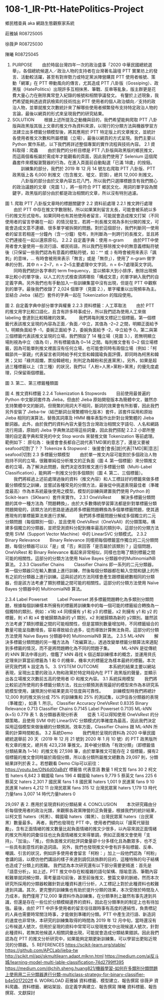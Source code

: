 # 108-1_IR-Ptt-HatePolitics-Project
鄉民稽查員 aka 網路生態觀察家系統

莊雅媜
R08725005

徐薇尹
R08725030

陳曦
R08725045

1. PURPOSE
　　由於時屆台灣四年一次的政治盛事「2020 中華民國總統選舉」，各個總統候選人／政治人物的支持者在台灣著名論壇 PTT 實業坊上的發言、活動較活躍，甚至有對岸勢力或特定黨派陣營購買 PTT 使用者帳號、策動「網軍」在 PTT 帶動風向的傳言，尤其造成 PTT 八卦版（Gossiping）、政黑版（HatePolitics）出現許多互相抹黑、筆戰、反串等亂象，版主群更是花費大量心力在刪除異常登入紀錄的帳號和相關爭議發文。
     有鑒於上述現象，我們希望能夠透過資訊檢索的技術找出 PTT 使用者的個人政治傾向／支持的政治人物，並單就推文次數統計來了解哪些使用者頻繁發布支持特定政治人物的言論，最後以網頁的形式來呈現我們的研究結果。
2. SOLUTION
　　根據上述所提及之動機與目的，我們希望能夠爬取 PTT 八卦版與政黑版其版上文章的推文作為資料來源，以現行的分類方法與機器學習方法建立出多標籤分類模型後，將其應用於 PTT 特定版上的文章推文，並統計各使用者推文次數和所屬標籤（立場），最後以網頁的方式呈現。我們主要以 Python 實作系統，以下我們將詳述整個專案的實作流程與技術內容。
2.1 資料取得：爬蟲
　　由於我們的分析目標是 PTT 八卦版與政黑版的鄉民推文，而這兩個看板屬於需成年才能觀看的頁面，因此我們使用了 Selenium 這個爬蟲套件來模擬瀏覽器的行為，在進入頁面前自動點選「已滿 18歲」的按鈕。
　　訓練集的部分，我們於 2019 年 12 月 14 號左右爬取 PTT 八卦版、PTT 政黑版上各 6,000 則推文（包含推文、噓文、箭頭），總共 12,000 則推文。
　　八卦版的部分由於文章內容五花八門，所以我們只選擇標題含有我們關心的政治議題的文章（見圖 1.），將一些符合 PTT 鄉民文化、用詞的單字設為關鍵字，政黑版的部分由於都是政治相關的文章，所以沒有特別過濾。

圖 1. 爬取 PTT 八卦版文章時的標題關鍵字
2.2 資料前處理
2.2.1 推文跨行處理
　　由於 PTT 中存在推文字數限制，所以如果某則留言太長，可能會被系統以多行的推文形式發布。如果同時也有其他使用者留言，可能就會造成推文打架（不同使用者的留言參雜在一起）的情況發生，若將一則長推文視為多則分開的推文，可能會造成文意不連續、很多單字被拆開的問題。對於這個部分，我們判斷同一使用者的留言若相差一分鐘內（含一分鐘）發布，則判斷為一則跨行的長推文，並且將它們連接在一起以還原原句。
2.2.2 自定義字典：使用 n-gram
　　由於PTT中使用者會大量使用一些流行語、鄉民術語，所以我們在移除推文中的無意義標點符號後（只保留一些我們認為有意義的標點符號，如：^^ 或 :) 有時會被用來表示「諷刺」的意味，… 有時會被用來表示「無言」或是「無奈」），使用了 n-gram 做字串的分割，其中 n = 2~7，n = 2~5主要處理中文字詞，n = 6~7處理英文字詞。
　　同時我們統計各字串的 term frequency，並以頻率大到小排序，刪除出現頻率比較小的單字後，以人工的方式檢查須將哪些「構成文意」的單字納入我們的自定義字典。另外我們也有手動加入一些訓練集當中沒有出現，但是在 PTT 中觀察到的單字。最後我們收錄了 2,024 個單字（見圖 2.），單字權重以出現頻率為主。並結合 Jieba（結巴）套件的字典一起在 Tokenization 的階段使用。

圖 2. 自定義字典中部分單字與權重
2.2.3 資料標籤：人工萃取法
　　由於 PTT 的推文用字比較口語化，且含有許多時事成分，所以我們認為使用人工來做 labeling 會達到比較精確的效果。
　　我們將每則推文標記三個標籤。第一個標籤代表該推文呈現的內容為正面／負面／中立，其值為 -2~2 之間，明顯正面給予 1，明顯負面給予 -1，委婉正面給予 2，委婉負面給予 -2，中立給予 0。第二與第三個標籤代表該推文呈現的立場，我們預設了 14 種立場（見圖 3.），若無明顯立場則視為中立（值為 0），所有標籤值為 0~14 之間。每則推文會有 0~2 個立場標籤，因為可能單則推文裡面沒有任何立場，也可能會同時有兩個立場（例如：「柯韓舔共一家親」代表留言者同時給予柯文哲和韓國瑜負面評價，即同時為柯黑和韓黑；又如「綠共超爛，票投韓總啦」則判定為韓粉和民進黨黑）。另外，如果是超過三種標籤以上（含三種）的狀況，我們以「人粉>人黑>黨粉>黨黑」的優先度處理，只保留兩個標籤。

圖 3. 第二、第三標籤種類圖

圖 4. 推文資料標籤
2.2.4 Tokenization & Stopwords
　　目前使用最普遍的 Python 中文斷詞套件為 Jieba，但由於 Jieba 原始開發版本為簡體中文，雖然亦支持繁體中文的斷詞，但簡繁的用詞大不相同，斷詞的效果會有所影響，因此我們另外安裝了 Jieba-tw（結巴斷詞台灣繁體特化版本）套件，該套件採用和原始 Jieba 相同的演算法，替換其詞庫及 HMM 機率表製作出針對台灣繁體的 Jieba 斷詞器。此外，由於我們的資料內容大量包含台灣政治相關文字語句、人名和網路流行用語，原始的 Jieba 字典無法認得這些詞彙，因此我們搭配 2.2.2 小節所整理的自定義字典和常見的中文 Stop words 來替推文做 Tokenization 等前處理。範例如下：
原句為：
後援會會長都自己說代表TMD黨的意志了，還是又要被seafood切割了？？
Tokenize & Stopword：
後援會|會長|說|代表|TMD|黨|意志| seafood|切割
2.3 多標籤分類模型
　　由於單一推文內容可能對於多個政治人物抱持不同的立場，很難單純從分析推文的正負面（圖 4. 第一個標籤）來分類推文者的立場，為了解決此問題，我們決定改對推文進行多標籤分類（Multi-Label Classification），能夠將一則推文分到多個類別（圖 4. 第二、三個標籤）。
　　我們將經過上述前處理過後的資料（推文內容）和人工標註好的標籤來做多標籤分類模型之訓練，並嘗試各種常見的分類方法，最後從中挑選表現最佳者（準確度最高）作為本系統最後使用之模型。模型的訓練與建置我們使用 Python 的 Scikit-learn（SKlearn）套件來實作。
2.3.1 OneVsRest
　　解決多標籤分類問題的其中一種方法為「問題轉換」，由於大多數傳統學習算法都是針對單標籤分類問題開發的，該類方法的思路是通過將多標籤問題轉換為多個單標籤問題，使其適應現有的單標籤算法來進行求解。
　　我們將多標籤問題分解成多個獨立的二元分類問題（每個類別一個），並且使用 OneVsRest（OneVsAll）的分類策略，構建多個獨立的分類器，並把受測資料分配到機率最高的類別中。這部分的分類方法使用 SVM（Support Vector Machine）中的 LinearSVC 分類模式。
2.3.2 Binary Relevance
　　Binary Relevance 同樣把每個標籤當作獨立的二元分類問題，每個分類器可以以「是」或「否」來回答「是否屬於該類別？」這個問題，OneVsRest 和 Binary Relevance 看起來非常相似，同樣也忽略了類別標籤之間可能的相關性。這部分的分類方法使用 Naïve Bayes 分類器中的MultinomialNB 算法。
2.3.3 Classifier Chains
　　Classifier Chains 即一系列的二元分類器，第一個分類器只在輸入數據上進行訓練，然後每個分類器都在輸入空間和鏈上的所有之前的分類器上進行訓練。這與前述的方法同樣會產生跟標籤總數相同的分類器，但是該方法考慮了類別標籤之間可能的相關性。這部分的分類方法使用 Naïve Bayes 分類器中的 MultinomialNB 算法。


2.3.4 Label Powerset
　　Label Powerset 將多標籤問題轉化為多類別分類問題，根據每個訓練樣本所擁有的標籤將訓練集中的每一個可能的標籤組合轉換為一個獨特的類別，例如：x1和 x4 同樣擁有 y1 和 y3 的標籤，x2 則擁有 y1 和 y2 的標籤，則 x1 和 x4 會被歸類為新的 y1 類別，x2 則被歸類為新的 y2類別。雖然該方法考慮了類別標籤之間的可能相關性，但是當類別數量增加時，不同標籤組合的數量可能呈指數增長，容易導致組合過多，從而導致計算無法負荷。這部分的分類方法使用 Naïve Bayes 分類器中的 MultinomialNB 算法。
2.3.5 ML-kNN
　　解決多標籤分類問題的另一種方法為
「改編算法」，透過改變單標籤分類算法來適配到多標籤的情況，而不是將問題轉化為不同的問題子集。 
　　ML-kNN 是從傳統的 kNN 算法中導出的，借鑑了 kNN 尋找 k 個近鄰訓練樣本的概念，並運用貝氏定理來計算當前標籤為 1 和 0 的機率，機率大的標籤定為樣本最終的標籤。本次研究我們將 k 設定為 5。
3. SYSTEM OUTCOME
　　本系統的結果主要以網站表現，呈現出主要的政治人物和政黨於特定時段內在 PTT 政黑版的聲量，並顯示出各立場推文次數前五高的使用者 ID 和推文內容。
3.1 系統採用模型
　　我們將比較前述所使用的多標籤分類方法，找出分類預測表現最好的模型來作為本研究系統模型使用，讓預測分析結果更具可信度與可靠性。
　　訓練模型時我們將總計 12,000 則的推文拆分成 75% 的訓練集和 25% 的測試集，以評估各分類器的表現（準確度），如表 1. 所示。
Classifier
Accuracy
OneVsRest
0.8335
Binary Relevance
0.713
Classifier Chains
0.7145
Label Powerset
0.7135
ML-kNN (k=5)
0.779
表 1. 各分類器表現分析表
　　從表 1.可以得知使用 OneVsRest 的分類策略，且使用 SVM 中的 LinearSVC 分類模式的準確度為最高，因此我們決定採用這個模型來做後續的分類預測。效率方面，Classifier Chains 跟 ML-kNN 所需的計算時間較長。
3.2 系統Demo
　　我們用於呈現的資料為 2020 中華民國總統選舉前 20 天（2019 年 12 月 21 號到 2020 年 1 月 10 號）的 PTT 政黑版所有文章的推文，總共有 423,238 筆推文。其中被分類為「有效分類」（即標籤值分類結果為 1~14）的推文有 27,598 筆，由於單筆推文可能存在 2 個標籤，擁有2個標籤的推文會同時屬於兩個分類，所以各分類所屬推文總數為 29,097 則，分類結果詳列於表 2.。若想觀看 Demo Clip可以前往： https://youtu.be/OlN4d00aBdY 
標籤值
代表意涵
數量
1
柯文哲 fans
30
2
柯文哲 haters
6,842
3
韓國瑜 fans
196
4
韓國瑜 haters
9,779
5
蔡英文 fans
225
6
蔡英文 haters
2,301
7
國民黨 fans
1
8
國民黨 haters
1,001
9
民進黨 fans
9
10
民進黨 haters
4,212
11
台灣民眾黨 fans
315
12
台灣民眾黨 haters
1,179
13
時代力量fans
3,007
14
時代力量haters
0




29,097
表 2. 應用於呈現資料的分類結果
4. CONCLUSION
　　本次研究藉由分析每個使用者的政治光譜，來觀察各政黨陣營的正負聲量，根據我們的統計結果，以柯文哲 haters（柯黑）、韓國瑜 haters（韓黑）、台灣民眾黨 haters（台民黨黑）數量最多。
      再者，我們也發現在 PTT 中，使用者們傾向以「謾罵代替鼓勵」，含有正面情緒的推文數量比起負面情緒的推文少很多，以內容來說正面情緒的推文所用的詞彙往往也比負面情緒推文來得單調，例如正面推文會使用「支持」、「加油」、「推」，但負面推文的批評詞彙量卻十分多樣化且為數眾多，也不乏一些具有創意性的新造詞語。
     另外，我們也發現推文中會有許多貼標籤、反串、嘲諷、引言的狀況，例如許多使用者會留言「柯粉：」加上一段他們認為「柯粉」會講的話，以模仿他們講話的樣子來達到調侃該族群的目的，這種特殊的句子結構也造成了分類上的困難。
     我們認為本次研究還有以下部分需要更精進：首先是「語意分析」，如上述，PTT 推文中存在較複雜的語句架構、隱喻意涵、筆戰內容較難單就詞頻分類，需考量語句前後，甚至前後推文、整篇文章的脈絡，然而本次研究所採用的分類器較難針對此種資料進行分析，人工標記上對於此種資料也較難達到共識。其次，更完整的訓練集也有助於提升分類的效果，本次受限於時間及人力成本，我們僅用了12,000 筆資料作為訓練集，在分類準則上雖然有事先達到共識，但還是存在一些位於分類模糊邊界的資料，因此在分類準則的制定上也有待加強。最後，由於 PTT 中許多使用者的留言往往跟時事有高度的連結性，負責標記的人員也需要時常關注時事，才能做到準確的分類。PTT 中產生流行語、新造詞的速度也非常快，本研究的訓練集取得的時間為 2019 年 12 月中旬，當時還沒有公布候選人號次，但用於呈現的資料中常常可以發現推文中出現候選人號次，針對此種資料，若無其他候選人相關詞彙出現，可能就會造成分類結果錯誤。因此我們認為在 PTT 的推文分析研究中，如果能夠定期更新訓練集，可以學習出更貼近現況的分類器。
5. REFERENCES
https://scikit-learn.org/stable/
https://github.com/APCLab/jieba-tw
http://scikit.ml/api/skmultilearn.adapt.mlknn.html
https://medium.com/ai反斗城/learning-model-multi-lable-classification-74d2799ff395
https://medium.com/@chih.sheng.huang821/機器學習-如何在多類別分類問題上使用用二元分類器進行分類-multiclass-strategy-for-binary-classifier-b4e5017202ff
6. WORKLOAD
莊雅媜
資料標籤、模型建立、報告撰寫
徐薇尹 
資料爬蟲、資料標籤、網站架設、自定義字典建立、報告撰寫
陳曦
資料標籤、報告撰寫、文獻探討
